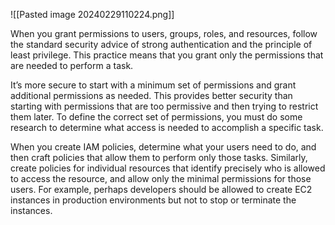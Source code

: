 ![[Pasted image 20240229110224.png]]


When you grant permissions to users, groups, roles, and resources, follow the standard security advice of strong authentication and the principle of least privilege. This practice means that you grant only the permissions that are needed to perform a task.

It’s more secure to start with a minimum set of permissions and grant additional permissions as needed. This provides better security than starting with permissions that are too permissive and then trying to restrict them later. To define the correct set of permissions, you must do some research to determine what access is needed to accomplish a specific task.

When you create IAM policies, determine what your users need to do, and then craft policies that allow them to perform only those tasks. Similarly, create policies for individual resources that identify precisely who is allowed to access the resource, and allow only the minimal permissions for those users. For example, perhaps developers should be allowed to create EC2 instances in production environments but not to stop or terminate the instances.